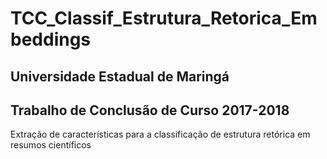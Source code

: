 # TCC_Classif_Estrutura_Retorica_Embeddings
## Universidade Estadual de Maringá
## Trabalho de Conclusão de Curso 2017-2018
Extração de características para a classificação de estrutura retórica em resumos científicos
